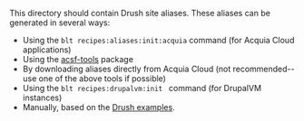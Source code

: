This directory should contain Drush site aliases. These aliases can be generated in several ways:
* Using the `blt recipes:aliases:init:acquia` command (for Acquia Cloud applications)
* Using the [acsf-tools](https://github.com/acquia/acsf-tools) package
* By downloading aliases directly from Acquia Cloud (not recommended--use one of the above tools if possible)
* Using the `blt recipes:drupalvm:init ` command (for DrupalVM instances)
* Manually, based on the [Drush examples](https://raw.githubusercontent.com/drush-ops/drush/master/examples/example.site.yml).
